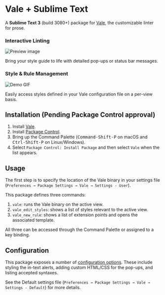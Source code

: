 # Vale + Sublime Text

A **Sublime Text 3** (build 3080+) package for [Vale][Vale-home], the customizable linter for prose.

### Interactive Linting

![Preview image][preview-img]

Bring your style guide to life with detailed pop-ups or status bar messages.

### Style & Rule Management

![Demo GIF][demo-gif]

Easily access styles defined in your Vale configuration file on a per-view basis.

## Installation (Pending Package Control approval)

1. Install [Vale][Vale-install].
2. Install [Package Control][pck-ctrl].
3. Bring up the Command Palette
   (<kbd>Command-Shift-P</kbd> on macOS and <kbd>Ctrl-Shift-P</kbd> on Linux/Windows).
4. Select `Package Control: Install Package`
   and then select `Vale` when the list appears.

## Usage

The first step is to specify the location of the Vale binary in your settings file (`Preferences → Package Settings → Vale → Settings - User`).

This package defines three commands: 

1. `vale`: runs the Vale binary on the active view.
2. `vale_edit_styles`: shows a list of styles relevant to the active view.
3. `vale_new_rule`: shows a list of extension points and opens the associated template.

All three can be accessed through the Command Palette or assigned to a key binding.

## Configuration

This package exposes a number of [configuration options](https://github.com/jdkato/SubVale/blob/master/Vale.sublime-settings). These include styling the in-text alerts, adding custom HTML/CSS for the pop-ups, and listing accepted syntaxes.

See the Default settings file (`Preferences → Package Settings → Vale → Settings - Default`) for more details.

[Vale-home]: https://valelint.github.io/
[Vale-install]: https://valelint.github.io/getting-started/
[pck-ctrl]: https://packagecontrol.io/installation "Sublime Package Control by wbond"

[preview-img]: https://cloud.githubusercontent.com/assets/8785025/23342357/b756e524-fc0d-11e6-8705-856c8a4c56f3.png
[demo-gif]: https://i.gyazo.com/819d7793b4080d5b613836d06a89740e.gif
